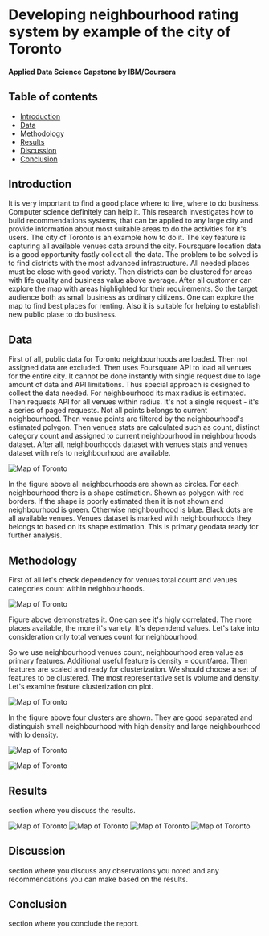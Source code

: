 # Developing neighbourhood rating system by example of the city of Toronto
#### Applied Data Science Capstone by IBM/Coursera
## Table of contents
* [Introduction](#introduction)
* [Data](#data)
* [Methodology](#methodology)
* [Results](#results)
* [Discussion](#discussion)
* [Conclusion](#conclusion)
## Introduction <a name="introduction"></a>
It is very important to find a good place where to live, where to do business. Computer science definitely can help it. This research investigates how to build recommendations systems, that can be applied to any large city and provide information about most suitable areas to do the activities for it's users. The city of Toronto is an example how to do it. The key feature is capturing all available venues data around the city. Foursquare location data is a good opportunity fastly collect all the data. The problem to be solved is to find districts with the most advanced infrastructure. All needed places must be close with good variety. Then districts can be clustered for areas with life quality and business value above average. After all customer can explore the map with areas highlighted for their requirements. So the target audience both as small business as ordinary citizens. One can explore the map to find best places for renting. Also it is suitable for helping to establish new public plase to do business.
## Data <a name="data"></a>
First of all, public data for Toronto neighbourhoods are loaded. Then not assigned data are excluded. Then uses Foursquare API to load all venues for the entire city. It cannot be done instantly with single request due to lage amount of data and API limitations. Thus special approach is designed to collect the data needed. For neighbourhood its max radius is estimated. Then requests API for all venues within radius. It's not a single request - it's a series of paged requests. Not all points belongs to current neighbourhood. Then venue points are filtered by the neighbourhood's estimated polygon. Then venues stats are calculated such as count, distinct category count and assigned to current neighbourhood in neighbourhoods dataset. After all, neighbourhoods dataset with venues stats and venues dataset with refs to neighbourhood are available.

![Map of Toronto](/map_polygons.jpg)

In the figure above all neighbourhoods are shown as circles. For each neighbourhood there is a shape estimation. Shown as polygon with red borders. If the shape is poorly estimated then it is not shown and neighbourhood is green. Otherwise neighbourhood is blue. Black dots are all available venues. Venues dataset is marked with neighbourhoods they belongs to based on its shape estimation. This is primary geodata ready for further analysis.
## Methodology <a name="methodology"></a>
First of all let's check dependency for venues total count and venues categories count within neighbourhoods.

![Map of Toronto](/fig_count_cat.jpg)

Figure above demonstrates it. One can see it's higly correlated. The more places available, the more it's variety. It's dependend values. Let's take into consideration only total venues count for neighbourhood.

So we use neighbourhood venues count, neighbourhood area value as primary features. Additional useful feature is density = count/area.
Then features are scaled and ready for clusterization. We should choose a set of features to be clustered. The most representative set is volume and density. Let's examine feature clusterization on plot.

![Map of Toronto](/fig_count_cat_cluster.jpg)

In the figure above four clusters are shown. They are good separated and distinguish small neighbourhood with high density and large neighbourhood with lo density.

![Map of Toronto](/fig_count_volume_cluster.jpg)

![Map of Toronto](/fig_volume_density_cluster.jpg)

## Results <a name="results"></a>
section where you discuss the results.

![Map of Toronto](/map_venues_count.jpg)
![Map of Toronto](/map_density.jpg)
![Map of Toronto](/map_cluster.jpg)
![Map of Toronto](/map_cluster_detailed.jpg)

## Discussion <a name="discussion"></a>
section where you discuss any observations you noted and any recommendations you can make based on the results.
## Conclusion <a name="conclusion"></a>
section where you conclude the report.
